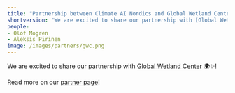 ```yaml
---
title: "Partnership between Climate AI Nordics and Global Wetland Center"
shortversion: "We are excited to share our partnership with [Global Wetland Center](https://globalwetlandcenter.ku.dk/),  🌍✨!"
people:
- Olof Mogren
- Aleksis Pirinen
image: /images/partners/gwc.png
---
```


We are excited to share our partnership with [Global Wetland Center](https://globalwetlandcenter.ku.dk/) 🌍✨!

Read more on our [partner page](https://climateainordics.com/partners/)!
